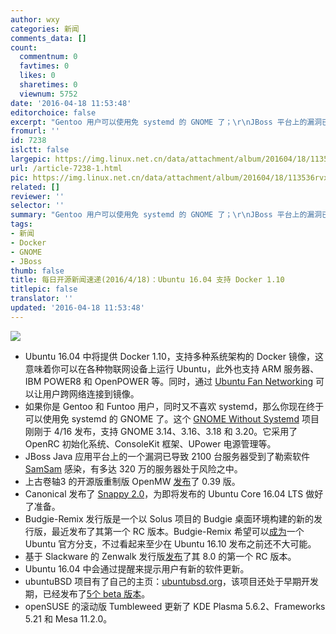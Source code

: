 ```yaml
---
author: wxy
categories: 新闻
comments_data: []
count:
  commentnum: 0
  favtimes: 0
  likes: 0
  sharetimes: 0
  viewnum: 5752
date: '2016-04-18 11:53:48'
editorchoice: false
excerpt: "Gentoo 用户可以使用免 systemd 的 GNOME 了；\r\nJBoss 平台上的漏洞已导致2100台服务器感染勒索软件，多达300万台服务器处于潜在风险之中"
fromurl: ''
id: 7238
islctt: false
largepic: https://img.linux.net.cn/data/attachment/album/201604/18/113536rvxp0obxsvi25zzc.jpg
url: /article-7238-1.html
pic: https://img.linux.net.cn/data/attachment/album/201604/18/113536rvxp0obxsvi25zzc.jpg.thumb.jpg
related: []
reviewer: ''
selector: ''
summary: "Gentoo 用户可以使用免 systemd 的 GNOME 了；\r\nJBoss 平台上的漏洞已导致2100台服务器感染勒索软件，多达300万台服务器处于潜在风险之中"
tags:
- 新闻
- Docker
- GNOME
- JBoss
thumb: false
title: 每日开源新闻速递(2016/4/18)：Ubuntu 16.04 支持 Docker 1.10
titlepic: false
translator: ''
updated: '2016-04-18 11:53:48'
---
```


![](https://img.linux.net.cn/data/attachment/album/201604/18/113536rvxp0obxsvi25zzc.jpg)


* Ubuntu 16.04 中将提供 Docker 1.10，支持多种系统架构的 Docker 镜像，这意味着你可以在各种物联网设备上运行 Ubuntu，此外也支持 ARM 服务器、 IBM POWER8 和 OpenPOWER 等。同时，通过 [Ubuntu Fan Networking](https://wiki.ubuntu.com/FanNetworking) 可以让用户跨网络连接到镜像。
* 如果你是 Gentoo 和 Funtoo 用户，同时又不喜欢 systemd，那么你现在终于可以使用免 systemd 的 GNOME 了。这个 [GNOME Without Systemd](https://github.com/dantrell/gentoo-project-gnome-without-systemd) 项目刚刚于 4/16 发布，支持 GNOME 3.14、3.16、3.18 和 3.20。它采用了OpenRC 初始化系统、ConsoleKit 框架、UPower 电源管理等。
* JBoss Java 应用平台上的一个漏洞已导致 2100 台服务器受到了勒索软件 [SamSam](http://news.softpedia.com/news/fbi-and-microsoft-warn-of-samas-ransomware-501914.shtml) 感染，有多达 320 万的服务器处于风险之中。
* 上古卷轴3 的开源版重制版 OpenMW [发布](https://openmw.org/2016/openmw-0-39-0-released/)了 0.39 版。
* Canonical 发布了 [Snappy 2.0](https://developer.ubuntu.com/en/snappy/#tour)，为即将发布的 Ubuntu Core 16.04 LTS 做好了准备。
* Budgie-Remix 发行版是一个以 Solus 项目的 Budgie 桌面环境构建的新的发行版，最近发布了其第一个 RC 版本。Budgie-Remix 希望可以[成为](http://news.softpedia.com/news/ubuntu-budgie-could-be-the-new-flavor-of-ubuntu-linux-as-part-of-ubuntu-16-10-502573.shtml)一个 Ubuntu 官方分支，不过看起来至少在 Ubuntu 16.10 发布之前还不大可能。
* 基于 Slackware 的 Zenwalk 发行版[发布](http://news.softpedia.com/news/slackware-linux-14-2-final-release-imminent-as-second-rc-build-goes-live-503035.shtml)了其 8.0 的第一个 RC 版本。
* Ubuntu 16.04 中会通过提醒来提示用户有新的软件更新。
* ubuntuBSD 项目有了自己的主页：[ubuntubsd.org](http://www.ubuntubsd.org/)，该项目还处于早期开发期，已经发布了[5个 beta 版本](http://news.softpedia.com/news/ubuntubsd-15-10-beta-5-out-now-to-fix-a-hang-issue-for-the-thunar-file-manager-502771.shtml)。
* openSUSE 的滚动版 Tumbleweed 更新了 KDE Plasma 5.6.2、Frameworks 5.21 和 Mesa 11.2.0。